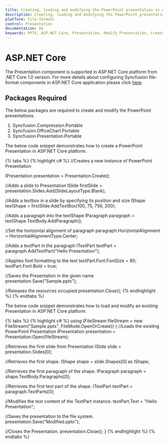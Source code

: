 ```yaml
---
title: Creating, loading and modifying the PowerPoint presentation in ASP.NET Core platform
description: Creating, loading and modifying the PowerPoint presentation in ASP.NET Core platform
platform: file-formats
control: Presentation
documentation: UG
keywords: PPTX, ASP.NET Core, Presentation, Modify Presentation, Create Presentation
---
```

# ASP.NET Core

The Presentation component is supported in ASP.NET Core platform from .NET Core 1.0 version. For more details about configuring Syncfusion file-format components in ASP.NET Core application please click [here](https://help.syncfusion.com/aspnet-core/gettingstarted/getting-started-1-1-0#configure-syncfusion-file-format-components-in-aspnet-core-application).

## Packages Required

The below packages are required to create and modify the PowerPoint presentations.

1. Syncfusion.Compression.Portable
2. Syncfusion.OfficeChart.Portable
3. Syncfusion.Presentation.Portable

The below code snippet demonstrates how to create a PowerPoint Presentation in ASP.NET Core platform.

{% tabs %}
{% highlight c# %}
//Creates a new instance of PowerPoint Presentation

IPresentation presentation = Presentation.Create();

//Adds a slide to Presentation
ISlide firstSlide = presentation.Slides.Add(SlideLayoutType.Blank);

//Adds a textbox in a slide by specifying its position and size
IShape textShape = firstSlide.AddTextBox(100, 75, 756, 200);

//Adds a paragraph into the textShape
IParagraph paragraph = textShape.TextBody.AddParagraph();

//Set the horizontal alignment of paragraph 
paragraph.HorizontalAlignment = HorizontalAlignmentType.Center;

//Adds a textPart in the paragraph
ITextPart textPart = paragraph.AddTextPart("Hello Presentation");

 //Applies font formatting to the text
textPart.Font.FontSize = 80;
textPart.Font.Bold = true;

//Saves the Presentation in the given name 
presentation.Save("Sample.pptx");

//Releases the resources occupied
presentation.Close();
{% endhighlight %}
{% endtabs %}

The below code snippet demonstrates how to load and modify an existing Presentation in ASP.NET Core platform.

{% tabs %}
{% highlight c# %}
using (FileStream fileStream = new FileStream("Sample.pptx", FileMode.OpenOrCreate))
{
 //Loads the existing PowerPoint Presentation
 IPresentation presentation = Presentation.Open(fileStream);
 
//Retrieves the first slide from Presentation
 ISlide slide = presentation.Slides[0];
 
//Retrieves the first shape.
 IShape shape = slide.Shapes[0] as IShape;
 
 //Retrieves the first paragraph of the shape.
 IParagraph paragraph = shape.TextBody.Paragraphs[0];
 
//Retrieves the first text part of the shape.
 ITextPart textPart = paragraph.TextParts[0];
 
//Modifies the text content of the TextPart instance.
textPart.Text = "Hello Presentation";

//Saves the presentation to the file system.
presentation.Save("Modified.pptx");

//Closes the Presentation.
 presentation.Close();
 }
{% endhighlight %}
{% endtabs %}
